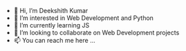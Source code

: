 - 👋 Hi, I’m Deekshith Kumar
- 👀 I’m interested in Web Development and Python
- 🌱 I’m currently learning JS
- 💞️ I’m looking to collaborate on Web Development projects
- 📫 You can reach me here ...

<!---
bndkn24/bndkn24 is a ✨ special ✨ repository because its `README.md` (this file) appears on your GitHub profile.
You can click the Preview link to take a look at your changes.
--->
